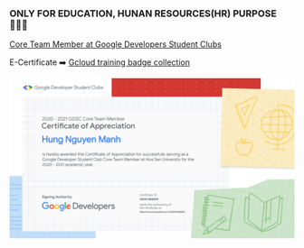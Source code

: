 ### ONLY FOR EDUCATION, HUNAN RESOURCES(HR) PURPOSE 👨🏻‍💻
[Core Team Member at Google Developers Student Clubs](#CoreTeamGDSC)

E-Certificate ➡️ [Gcloud training badge collection](https://www.qwiklabs.com/public_profiles/263b0dfd-801b-4bc1-9309-9dea66d61209)


<a name="CoreTeamGSDC"></a>

![GDSC Core Team](./image/CoreTeam_GDSC_2021.png)

